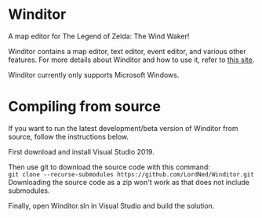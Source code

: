 # Winditor
A map editor for The Legend of Zelda: The Wind Waker!

Winditor contains a map editor, text editor, event editor, and various other features. For more details about Winditor and how to use it, refer to [this site](https://lordned.github.io/Winditor/).

Winditor currently only supports Microsoft Windows.

# Compiling from source

If you want to run the latest development/beta version of Winditor from source, follow the instructions below.

First download and install Visual Studio 2019.

Then use git to download the source code with this command:  
`git clone --recurse-submodules https://github.com/LordNed/Winditor.git`  
Downloading the source code as a zip won't work as that does not include submodules.  

Finally, open Winditor.sln in Visual Studio and build the solution.
